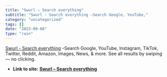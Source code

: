 ```yaml
---
title: "Swurl – Search everything"
subtitle: "Swurl - Search everything –Search Google, YouTube,"
category: "uncategorized"
tags: []
date: "2023-09-08"
type: "rain"
---
```

[ Swurl - Search everything](< https://swurl.com>) –Search Google, YouTube,
Instagram, TikTok, Twitter, Reddit, Amazon, Images, News, & more. See all
results by swiping — no clicking.


* **Link to site:** **[Swurl – Search everything](None)**